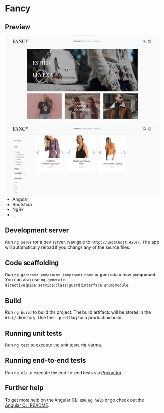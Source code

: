# Fancy
## Preview

<img src="./src/assets/preview.png"
     alt="Home"
     style="float: left; margin-right: 10px;" />
     
<img src="./src/assets/preview2.png"
     alt="Produtos"
     style="float: left; margin-right: 10px;" />
     
     This project was generated with [Angular CLI](https://github.com/angular/angular-cli) version 10.1.1.

- Angular
- Bootstrap
- NgRx
- ...

## Development server

Run `ng serve` for a dev server.
Navigate to `http://localhost:4200/`. The app will automatically reload if you change any of the source files.

## Code scaffolding

Run `ng generate component component-name` to generate a new component. You can also use `ng generate directive|pipe|service|class|guard|interface|enum|module`.

## Build

Run `ng build` to build the project. The build artifacts will be stored in the `dist/` directory. Use the `--prod` flag for a production build.

## Running unit tests

Run `ng test` to execute the unit tests via [Karma](https://karma-runner.github.io).

## Running end-to-end tests

Run `ng e2e` to execute the end-to-end tests via [Protractor](http://www.protractortest.org/).

## Further help

To get more help on the Angular CLI use `ng help` or go check out the [Angular CLI README](https://github.com/angular/angular-cli/blob/master/README.md).



